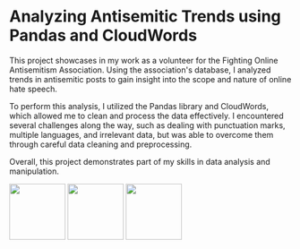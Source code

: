 # Analyzing Antisemitic Trends using Pandas and CloudWords
This project showcases in my work as a volunteer for the Fighting Online Antisemitism Association.
Using the association's database, I analyzed trends in antisemitic posts to gain insight into the scope and nature of online hate speech.

To perform this analysis, I utilized the Pandas library and CloudWords, which allowed me to clean and process the data effectively.
I encountered several challenges along the way, such as dealing with punctuation marks, multiple languages, and irrelevant data,
but was able to overcome them through careful data cleaning and preprocessing.

Overall, this project demonstrates part of my skills in data analysis and manipulation.

<img src="https://user-images.githubusercontent.com/81327428/220988876-2d2bf8ff-be67-4d0e-ab89-c5f46fcbfadb.png" width="100" height="100">      <img src="https://user-images.githubusercontent.com/81327428/220990024-2e4e4b98-ffab-4f41-b0a5-dcd250934e89.png" width="100" height="100">       <img src="https://user-images.githubusercontent.com/81327428/220991966-a055ee84-a973-4715-a280-6dbce29e1fe0.png" width="100" height="100">

